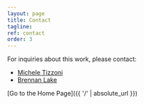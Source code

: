 ```yaml
---
layout: page
title: Contact
tagline:
ref: contact
order: 3
---
```


For inquiries about this work, please contact:

* [Michele Tizzoni](mailto:michele.tizzoni@isi.it)
* [Brennan Lake](mailto:blake@cuebiq.com)


[Go to the Home Page]({{ '/' | absolute_url }})
